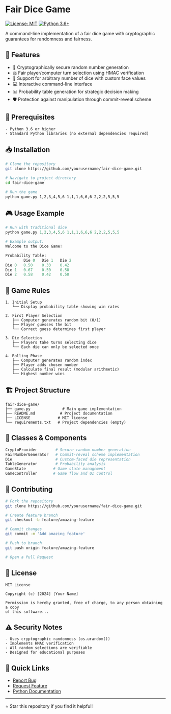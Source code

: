 # Fair Dice Game

[![License: MIT](https://img.shields.io/badge/License-MIT-yellow.svg)](https://opensource.org/licenses/MIT)
[![Python 3.6+](https://img.shields.io/badge/python-3.6+-blue.svg)](https://www.python.org/downloads/)

A command-line implementation of a fair dice game with cryptographic guarantees for randomness and fairness.

## 🎲 Features

* 🔐 Cryptographically secure random number generation
* ⚖️ Fair player/computer turn selection using HMAC verification
* 🎯 Support for arbitrary number of dice with custom face values
* 💻 Interactive command-line interface
* 📊 Probability table generation for strategic decision making
* 🛡️ Protection against manipulation through commit-reveal scheme

## 🚀 Prerequisites

```plaintext
- Python 3.6 or higher
- Standard Python libraries (no external dependencies required)
```

## 📥 Installation

```bash
# Clone the repository
git clone https://github.com/yourusername/fair-dice-game.git

# Navigate to project directory
cd fair-dice-game

# Run the game
python game.py 1,2,3,4,5,6 1,1,1,6,6,6 2,2,2,5,5,5
```

## 🎮 Usage Example

```python
# Run with traditional dice
python game.py 1,2,3,4,5,6 1,1,1,6,6,6 2,2,2,5,5,5

# Example output:
Welcome to the Dice Game!

Probability Table:
        Die 0   Die 1   Die 2
Die 0   0.50    0.33    0.42
Die 1   0.67    0.50    0.58
Die 2   0.58    0.42    0.50
```

## 📖 Game Rules

```plaintext
1. Initial Setup
   └── Display probability table showing win rates

2. First Player Selection
   ├── Computer generates random bit (0/1)
   ├── Player guesses the bit
   └── Correct guess determines first player

3. Die Selection
   ├── Players take turns selecting dice
   └── Each die can only be selected once

4. Rolling Phase
   ├── Computer generates random index
   ├── Player adds chosen number
   ├── Calculate final result (modular arithmetic)
   └── Highest number wins
```

## 🏗️ Project Structure

```plaintext
fair-dice-game/
├── game.py              # Main game implementation
├── README.md           # Project documentation
├── LICENSE            # MIT license
└── requirements.txt   # Project dependencies (empty)
```

## 🔧 Classes & Components

```python
CryptoProvider        # Secure random number generation
FairNumberGenerator   # Commit-reveal scheme implementation
Die                   # Custom-faced die representation
TableGenerator        # Probability analysis
GameState            # Game state management
GameController       # Game flow and UI control
```

## 🤝 Contributing

```bash
# Fork the repository
git clone https://github.com/yourusername/fair-dice-game.git

# Create feature branch
git checkout -b feature/amazing-feature

# Commit changes
git commit -m 'Add amazing feature'

# Push to branch
git push origin feature/amazing-feature

# Open a Pull Request
```

## 📜 License

```plaintext
MIT License

Copyright (c) [2024] [Your Name]

Permission is hereby granted, free of charge, to any person obtaining a copy
of this software...
```

## ⚠️ Security Notes

```plaintext
- Uses cryptographic randomness (os.urandom())
- Implements HMAC verification
- All random selections are verifiable
- Designed for educational purposes
```

## 🔗 Quick Links

* [Report Bug](https://github.com/yourusername/fair-dice-game/issues)
* [Request Feature](https://github.com/yourusername/fair-dice-game/issues)
* [Python Documentation](https://docs.python.org/3/)

---
⭐ Star this repository if you find it helpful!
